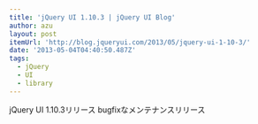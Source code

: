 ```yaml
---
title: 'jQuery UI 1.10.3 | jQuery UI Blog'
author: azu
layout: post
itemUrl: 'http://blog.jqueryui.com/2013/05/jquery-ui-1-10-3/'
date: '2013-05-04T04:40:50.487Z'
tags:
  - jQuery
  - UI
  - library
---
```

jQuery UI 1.10.3リリース
bugfixなメンテナンスリリース
